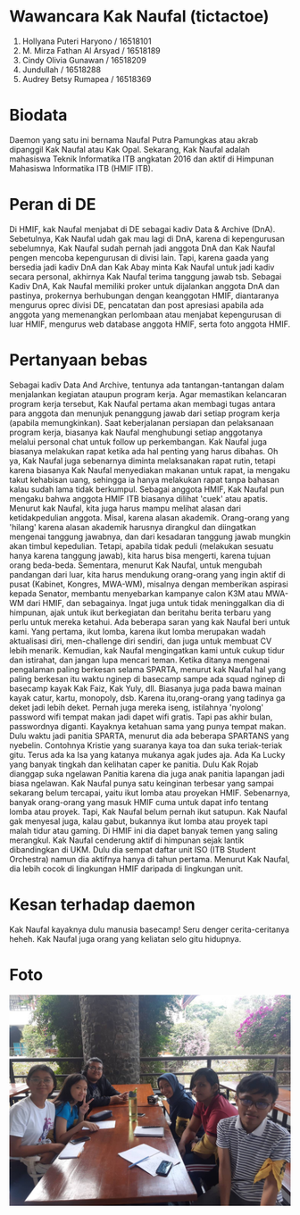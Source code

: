 # Wawancara Kak Naufal (tictactoe)
1. Hollyana Puteri Haryono / 16518101
2. M. Mirza Fathan Al Arsyad / 16518189
3. Cindy Olivia Gunawan / 16518209
4. Jundullah / 16518288
5. Audrey Betsy Rumapea / 16518369

# Biodata
  Daemon yang satu ini bernama Naufal Putra Pamungkas atau akrab dipanggil Kak Naufal atau Kak Opal. Sekarang, Kak Naufal adalah mahasiswa Teknik Informatika ITB angkatan 2016 dan aktif di Himpunan Mahasiswa Informatika ITB (HMIF ITB). 

# Peran di DE
  Di HMIF, kak Naufal menjabat di DE sebagai kadiv Data & Archive (DnA). Sebetulnya, Kak Naufal udah gak mau lagi di DnA, karena di kepengurusan sebelumnya, Kak Naufal sudah pernah jadi anggota DnA dan Kak Naufal pengen mencoba kepengurusan di divisi lain. Tapi, karena gaada yang bersedia jadi kadiv DnA dan Kak Abay minta Kak Naufal untuk jadi kadiv secara personal, akhirnya Kak Naufal terima tanggung jawab tsb.
  Sebagai Kadiv DnA, Kak Naufal memiliki proker untuk dijalankan anggota DnA dan pastinya, prokernya berhubungan dengan keanggotan HMIF, diantaranya mengurus oprec divisi DE, pencatatan dan post apresiasi apabila ada anggota yang memenangkan perlombaan atau menjabat kepengurusan di luar HMIF, mengurus web database anggota HMIF, serta foto anggota HMIF.

# Pertanyaan bebas
  Sebagai kadiv Data And Archive, tentunya ada tantangan-tantangan dalam menjalankan kegiatan ataupun program kerja. Agar memastikan kelancaran program kerja tersebut, Kak Naufal pertama akan membagi tugas antara para anggota dan menunjuk penanggung jawab dari setiap program kerja (apabila memungkinkan). Saat keberjalanan persiapan dan pelaksanaan program kerja, biasanya kak Naufal menghubungi setiap anggotanya melalui personal chat untuk follow up perkembangan. Kak Naufal juga biasanya melakukan rapat ketika ada hal penting yang harus dibahas. Oh ya, Kak Naufal juga sebenarnya diminta melaksanakan rapat rutin, tetapi karena biasanya Kak Naufal menyediakan makanan untuk rapat, ia mengaku takut kehabisan uang, sehingga ia hanya melakukan rapat tanpa bahasan kalau sudah lama tidak berkumpul.
  Sebagai anggota HMIF, Kak Naufal pun mengaku bahwa anggota HMIF ITB biasanya dilihat 'cuek' atau apatis. Menurut kak Naufal, kita juga harus mampu melihat alasan dari ketidakpedulian anggota. Misal, karena alasan akademik. Orang-orang yang 'hilang' karena alasan akademik harusnya dirangkul dan diingatkan mengenai tanggung jawabnya, dan dari kesadaran tanggung jawab mungkin akan timbul kepedulian. Tetapi, apabila tidak peduli (melakukan sesuatu hanya karena tanggung jawab), kita harus bisa mengerti, karena tujuan orang beda-beda. Sementara, menurut Kak Naufal, untuk mengubah pandangan dari luar, kita harus mendukung orang-orang yang ingin aktif di pusat (Kabinet, Kongres, MWA-WM), misalnya dengan memberikan aspirasi kepada Senator, membantu menyebarkan kampanye calon K3M atau MWA-WM dari HMIF, dan sebagainya. Ingat juga untuk tidak meninggalkan dia di himpunan, ajak untuk ikut berkegiatan dan beritahu berita terbaru yang perlu untuk mereka ketahui.
  Ada beberapa saran yang kak Naufal beri untuk kami. Yang pertama, ikut lomba, karena ikut lomba merupakan wadah aktualisasi diri, men-challenge diri sendiri, dan juga untuk membuat CV lebih menarik. Kemudian, kak Naufal mengingatkan kami untuk cukup tidur dan istirahat, dan jangan lupa mencari teman.
  Ketika ditanya mengenai pengalaman paling berkesan selama SPARTA, menurut kak Naufal hal yang paling berkesan itu waktu nginep di basecamp sampe ada squad nginep di basecamp kayak Kak Faiz, Kak Yuly, dll. Biasanya juga pada bawa mainan kayak catur, kartu, monopoly, dsb. Karena itu,orang-orang yang tadinya ga deket jadi lebih deket. Pernah juga mereka iseng, istilahnya 'nyolong' password wifi tempat makan jadi dapet wifi gratis. Tapi pas akhir bulan, passwordnya diganti. Kayaknya ketahuan sama yang punya tempat makan.
  Dulu waktu jadi panitia SPARTA, menurut dia ada beberapa SPARTANS yang nyebelin. Contohnya Kristie yang suaranya kaya toa dan suka teriak-teriak gitu. Terus ada ka Isa yang katanya mukanya agak judes aja. Ada Ka Lucky yang banyak tingkah dan kelihatan caper ke panitia. Dulu Kak Rojab dianggap suka ngelawan Panitia karena dia juga anak panitia lapangan jadi biasa ngelawan.
  Kak Naufal punya satu keinginan terbesar yang sampai sekarang belum tercapai, yaitu ikut lomba atau proyekan HMIF. Sebenarnya, banyak orang-orang yang masuk HMIF cuma untuk dapat info tentang lomba atau proyek. Tapi, Kak Naufal belum pernah ikut satupun. Kak Naufal gak menyesal juga, kalau gabut, bukannya ikut lomba atau proyek tapi malah tidur atau gaming. Di HMIF ini dia dapet banyak temen yang saling merangkul.
  Kak Naufal cenderung aktif di himpunan sejak lantik dibandingkan di UKM. Dulu dia sempat daftar unit ISO (ITB Student Orchestra) namun dia aktifnya hanya di tahun pertama. Menurut Kak Naufal, dia lebih cocok di lingkungan HMIF daripada di lingkungan unit. 

# Kesan terhadap daemon
Kak Naufal kayaknya dulu manusia basecamp! Seru denger cerita-ceritanya heheh. Kak Naufal juga orang yang keliatan selo gitu hidupnya. 
# Foto
![foto](./16518101-16518189-16518209-16518288-16518369.jpg)

